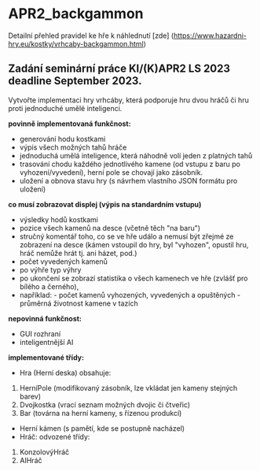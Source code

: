 # APR2_backgammon

Detailní přehled pravidel ke hře k náhlednutí [zde] (https://www.hazardni-hry.eu/kostky/vrhcaby-backgammon.html)

Zadání seminární práce KI/(K)APR2 LS 2023  
deadline September 2023.
------------------------------------------------------------
Vytvořte implementaci hry vrhcáby, která podporuje hru dvou hráčů či hru proti jednoduché umělé inteligenci.

**povinně implementovaná funkčnost:**
- generování hodu kostkami
- výpis všech možných tahů hráče
- jednoduchá umělá inteligence, která náhodně volí jeden z platných tahů
- trasování chodu každého jednotlivého kamene (od vstupu z baru po vyhození/vyvedení), herní pole se chovají jako zásobník.
- uložení a obnova stavu hry (s návrhem vlastního JSON formátu pro uložení)

**co musí zobrazovat displej (výpis na standardním vstupu)**
- výsledky hodů kostkami
- pozice všech kamenů na desce (včetně těch "na baru")
- stručný komentář toho, co se ve hře událo a nemusí být zřejmé ze zobrazení na desce (kámen vstoupil do hry, byl "vyhozen", opustil hru, hráč nemůže hrát tj. ani házet, pod.)
- počet vyvedených kamenů
- po výhře typ výhry
- po ukončení se zobrazí statistika o všech kamenech ve hře (zvlášť pro bílého a černého),
- například:   - počet kamenů vyhozených, vyvedených a opuštěných
               - průměrná životnost kamene v tazích

**nepovinná funkčnost:**
- GUI rozhraní
- inteligentnější AI

**implementované třídy:**
- Hra (Herní deska)
obsahuje:  
1. HerníPole (modifikovaný zásobník, lze vkládat jen kameny stejných barev)  
2. Dvojkostka (vrací seznam možných dvojic či čtveřic)  
3. Bar (továrna na herní kameny, s řízenou produkcí)  
- Herní kámen (s pamětí, kde se postupně nacházel)
- Hráč: odvozené třídy:  
1. KonzolovýHráč  
2. AIHráč
